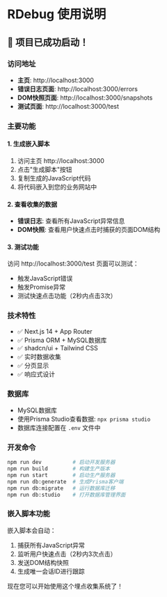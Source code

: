 # RDebug 使用说明

## 🚀 项目已成功启动！

### 访问地址
- **主页**: http://localhost:3000
- **错误日志页面**: http://localhost:3000/errors
- **DOM快照页面**: http://localhost:3000/snapshots
- **测试页面**: http://localhost:3000/test

### 主要功能

#### 1. 生成嵌入脚本
1. 访问主页 http://localhost:3000
2. 点击"生成脚本"按钮
3. 复制生成的JavaScript代码
4. 将代码嵌入到您的业务网站中

#### 2. 查看收集的数据
- **错误日志**: 查看所有JavaScript异常信息
- **DOM快照**: 查看用户快速点击时捕获的页面DOM结构

#### 3. 测试功能
访问 http://localhost:3000/test 页面可以测试：
- 触发JavaScript错误
- 触发Promise异常
- 测试快速点击功能（2秒内点击3次）

### 技术特性
- ✅ Next.js 14 + App Router
- ✅ Prisma ORM + MySQL数据库
- ✅ shadcn/ui + Tailwind CSS
- ✅ 实时数据收集
- ✅ 分页显示
- ✅ 响应式设计

### 数据库
- MySQL数据库
- 使用Prisma Studio查看数据: `npx prisma studio`
- 数据库连接配置在 `.env` 文件中

### 开发命令
```bash
npm run dev          # 启动开发服务器
npm run build        # 构建生产版本
npm run start        # 启动生产服务器
npm run db:generate  # 生成Prisma客户端
npm run db:migrate   # 运行数据库迁移
npm run db:studio    # 打开数据库管理界面
```

### 嵌入脚本功能
嵌入脚本会自动：
1. 捕获所有JavaScript异常
2. 监听用户快速点击（2秒内3次点击）
3. 发送DOM结构快照
4. 生成唯一会话ID进行跟踪

现在您可以开始使用这个埋点收集系统了！ 